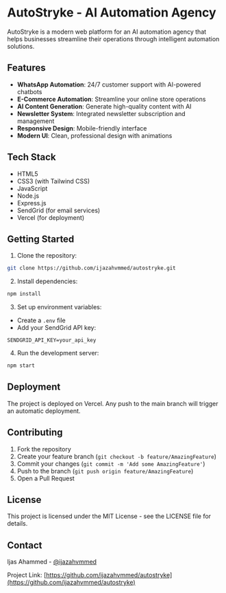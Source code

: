 # AutoStryke - AI Automation Agency

AutoStryke is a modern web platform for an AI automation agency that helps businesses streamline their operations through intelligent automation solutions.

## Features

- **WhatsApp Automation**: 24/7 customer support with AI-powered chatbots
- **E-Commerce Automation**: Streamline your online store operations
- **AI Content Generation**: Generate high-quality content with AI
- **Newsletter System**: Integrated newsletter subscription and management
- **Responsive Design**: Mobile-friendly interface
- **Modern UI**: Clean, professional design with animations

## Tech Stack

- HTML5
- CSS3 (with Tailwind CSS)
- JavaScript
- Node.js
- Express.js
- SendGrid (for email services)
- Vercel (for deployment)

## Getting Started

1. Clone the repository:
```bash
git clone https://github.com/ijazahvmmed/autostryke.git
```

2. Install dependencies:
```bash
npm install
```

3. Set up environment variables:
- Create a `.env` file
- Add your SendGrid API key:
```
SENDGRID_API_KEY=your_api_key
```

4. Run the development server:
```bash
npm start
```

## Deployment

The project is deployed on Vercel. Any push to the main branch will trigger an automatic deployment.

## Contributing

1. Fork the repository
2. Create your feature branch (`git checkout -b feature/AmazingFeature`)
3. Commit your changes (`git commit -m 'Add some AmazingFeature'`)
4. Push to the branch (`git push origin feature/AmazingFeature`)
5. Open a Pull Request

## License

This project is licensed under the MIT License - see the LICENSE file for details.

## Contact

Ijas Ahammed - [@ijazahvmmed](https://github.com/ijazahvmmed)

Project Link: [https://github.com/ijazahvmmed/autostryke](https://github.com/ijazahvmmed/autostryke)